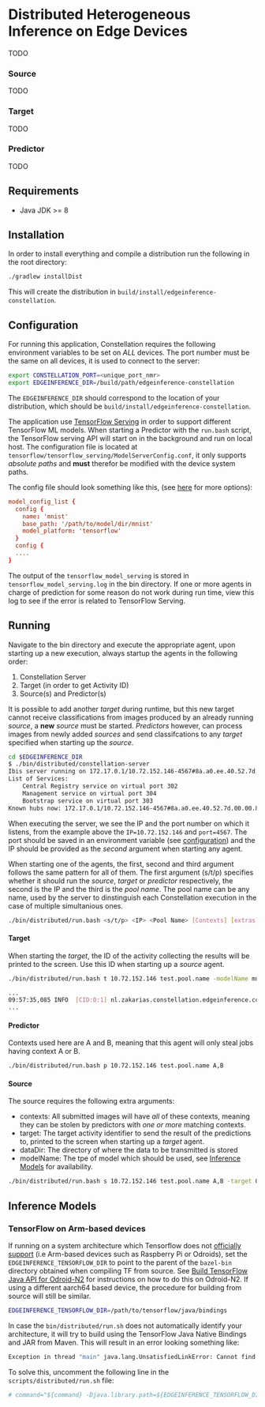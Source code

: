 # Distributed Heterogeneous Inference on Edge Devices
TODO

### <a name="source"></a> Source
TODO

### <a name="target"></a> Target
TODO

### <a name="predictor"></a> Predictor
TODO

## <a name="requirements"></a> Requirements

* Java JDK >= 8

## <a name="installation"></a> Installation

In order to install everything and compile a distribution run the following in the root directory:

```bash
./gradlew installDist
```

This will create the distribution in `build/install/edgeinference-constellation`.

## <a name="configuration"></a> Configuration 
For running this application, Constellation requires the following environment variables to be set on *ALL* devices. The port number must be the same on all devices, it is used to connect to the server:

```bash
export CONSTELLATION_PORT=<unique_port_nmr>
export EDGEINFERENCE_DIR=/build/path/edgeinference-constellation
```

The `EDGEINFERENCE_DIR` should correspond to the location of your distribution, which should be 
`build/install/edgeinference-constellation`.

The application use [TensorFlow Serving](https://www.tensorflow.org/tfx/guide/serving) in order to support different TensorFlow ML models. When starting a Predictor with the `run.bash` script, the TensorFlow serving API will start on in the background and run on local host. The configuration file is located at `tensorflow/tensorflow_serving/ModelServerConfig.conf`, it only supports *absolute paths* and **must** therefor be modified with the device system paths.

The config file should look something like this, (see [here](https://www.tensorflow.org/tfx/serving/serving_config) for more options):
```conf
model_config_list {
  config {
    name: 'mnist'
    base_path: '/path/to/model/dir/mnist'
    model_platform: 'tensorflow'
  }
  config {
  ....
}
```

The output of the `tensorflow_model_serving` is stored in `tensorflow_model_serving.log` in the bin directory. If one or more agents in charge of prediction for some reason do not work during run time, view this log to see if the error is related to TensorFlow Serving.

## <a name="running"></a> Running

Navigate to the bin directory and execute the appropriate agent, upon starting up a new execution, always startup the agents in the following order:

1. Constellation Server
2. Target (in order to get Activity ID)
3. Source(s) and Predictor(s)

It is possible to add another _target_ during runtime, but this new target cannot receive classifications from images produced by an already running _source_, a **new** _source_ must be started. _Predictors_ however, can process images from newly added _sources_ and send classifcations to any _target_ specified when starting up the _source_.

```bash
cd $EDGEINFERENCE_DIR
$ ./bin/distributed/constellation-server
Ibis server running on 172.17.0.1/10.72.152.146-4567#8a.a0.ee.40.52.7d.00.00.8f.dd.4e.46.8e.a9.36.23~zaklaw01+22
List of Services:
    Central Registry service on virtual port 302
    Management service on virtual port 304
    Bootstrap service on virtual port 303
Known hubs now: 172.17.0.1/10.72.152.146-4567#8a.a0.ee.40.52.7d.00.00.8f.dd.4e.46.8e.a9.36.23~zaklaw01+22
```

When executing the server, we see the IP and the port number on which it listens, from the example above the `IP=10.72.152.146` and `port=4567`. The port should be saved in an environment variable (see [configuration](#configuration)) and the IP should be provided as the _second_ argument when starting any agent.

When starting one of the agents, the first, second and third argument follows the same pattern for all of them. The first argument (s/t/p) specifies whether it should run the _source_, _target_ or _predictor_ respectively, the second is the IP and the third is the _pool name_. The pool name can be any name, used by the server to dinstinguish each Constellation execution in the case of multiple simultanious ones. 

```bash
./bin/distributed/run.bash <s/t/p> <IP> <Pool Name> [Contexts] [extras]
```

#### Target
When starting the _target_, the ID of the activity collecting the results will be printed to the screen. Use this ID when starting up a _source_ agent.
```bash
./bin/distributed/run.bash t 10.72.152.146 test.pool.name -modelName mnist

...
09:57:35,085 INFO  [CID:0:1] nl.zakarias.constellation.edgeinference.collectActivities.CollectAndProcessEvents - In order to target this activity with classifications add the following as argument (exactly as printed) when initializing the new SOURCE: "0:1:0"
...
```


#### Predictor
Contexts used here are A and B, meaning that this agent will only steal jobs having context A or B.

```bash
./bin/distributed/run.bash p 10.72.152.146 test.pool.name A,B
```

#### Source
The source requires the following extra arguments:
* contexts: All submitted images will have _all_ of these contexts, meaning they can be stolen by predictors with _one or more_ matching contexts.
* target: The target activity identifier to send the result of the predictions to, printed to the screen when starting up a _target_ agent.
* dataDir: The directory of where the data to be transmitted is stored
* modelName: The tpe of model which should be used, see [Inference Models](#models) for availability.

```bash
./bin/distributed/run.bash s 10.72.152.146 test.pool.name A,B -target 0:1:0 -dataDir /home/zaklaw01/Projects/odroid-constellation/MNIST_data/ -modelName mnist
```

## <a name="models"></a> Inference Models

### <a name="arm-devices"></a> TensorFlow on Arm-based devices
If running on a system architecture which Tensorflow does not [officially support](https://www.tensorflow.org/install/lang_java) (i.e Arm-based devices such as Raspberry Pi or Odroids), set
the `EDGEINFERENCE_TENSORFLOW_DIR` to point to the parent of the `bazel-bin` directory obtained when 
compiling TF from source. See [Build TensorFlow Java API for Odroid-N2](https://github.com/ZakariasLaws/TensorFlow-Java-Build-Odroid-N2) for instructions on how to do this on Odroid-N2. If using a different aarch64 based device, the procedure for building from source will still be similar.

```bash
EDGEINFERENCE_TENSORFLOW_DIR=/path/to/tensorflow/java/bindings
```

In case the `bin/distributed/run.sh` does not automatically identify your architecture, it will try to build using 
the TensorFlow Java Native Bindings and JAR from Maven. This will result in an error looking something like:

```bash
Exception in thread "main" java.lang.UnsatisfiedLinkError: Cannot find TensorFlow native library for OS: linux, architecture: aarch64
```

To solve this, uncomment the following line in the `scripts/distributed/run.sh` file:

```bash
# command="${command} -Djava.library.path=${EDGEINFERENCE_TENSORFLOW_DIR}/bazel-bin/tensorflow/java"
```
